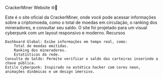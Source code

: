 CrackerMiner Website 🌐💾

Este é o site oficial da CrackerMiner, onde você pode acessar informações sobre a criptomoeda, como o total de moedas em circulação, o ranking dos mineradores, e consultar seu saldo. O site foi projetado para um visual cyberpunk com um layout responsivo e moderno.
Recursos

    Dashboard Global: Exibe informações em tempo real, como:
        Total de moedas emitidas.
        Ranking dos mineradores.
        Estatísticas da rede.
    Consulta de Saldo: Permite verificar o saldo das carteiras inserindo a chave pública.
    Estilo Cyberpunk: Inspirado na estética hacker com cores neon, animações dinâmicas e um design imersivo.
